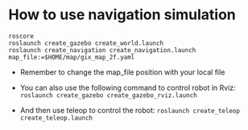 # How to use navigation simulation

```
roscore
roslaunch create_gazebo create_world.launch
roslaunch create_navigation create_navigation.launch map_file:=$HOME/map/gix_map_2f.yaml
```
- Remember to change the map_file position with your local file

- You can also use the following command to control robot in Rviz: `roslaunch create_gazebo create_gazebo_rviz.launch`

- And then use teleop to control the robot: `roslaunch create_teleop create_teleop.launch`